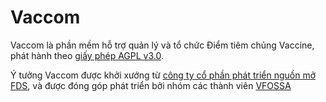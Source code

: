 # Vaccom

Vaccom là phần mềm hỗ trợ quản lý và tổ chức Điểm tiêm chủng Vaccine, phát hành theo [giấy phép AGPL v3.0](LICENSE).

Ý tưởng Vaccom được khởi xướng từ [công ty cổ phần phát triển nguồn mở FDS](https://fds.vn/), và được đóng góp phát triển bởi nhóm các thành viên [VFOSSA](https://vfossa.vn/)
